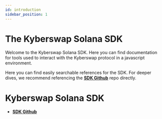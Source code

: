 ```yaml
---
id: introduction
sidebar_position: 1
---
```


# The Kyberswap Solana SDK

Welcome to the Kyberswap Solana SDK. Here you can find documentation for tools used to interact with the Kyberswap protocol in a javascript environment.

Here you can find easily searchable references for the SDK. For deeper dives, we recommend referencing the [**SDK Github**](https://github.com/zuluprotocol/dmm-solana-sdk) repo directly.

# Kyberswap Solana SDK

- [**SDK Github**](https://github.com/zuluprotocol/dmm-solana-sdk)
